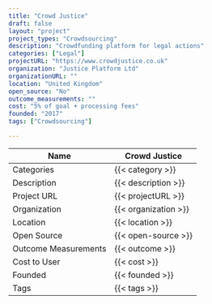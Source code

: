 ```yaml
---
title: "Crowd Justice"
draft: false
layout: "project"
project_types: "Crowdsourcing"
description: "Crowdfunding platform for legal actions"
categories: ["Legal"]
projectURL: "https://www.crowdjustice.co.uk"
organization: "Justice Platform Ltd"
organizationURL: ""
location: "United Kingdom"
open_source: "No"
outcome_measurements: ""
cost: "5% of goal + processing fees"
founded: "2017"
tags: ["Crowdsourcing"]

---
```



Name                    |  Crowd Justice    
------------------------|----
Categories              | {{< category >}} 
Description             | {{< description >}} 
Project URL             | {{< projectURL >}} 
Organization            | {{< organization >}} 
Location                | {{< location >}} 
Open Source             | {{< open-source >}} 
Outcome Measurements    | {{< outcome >}} 
Cost to User            | {{< cost >}} 
Founded                 | {{< founded >}} 
Tags                    | {{< tags >}} 


